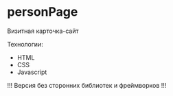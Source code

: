# personPage
Визитная карточка-сайт

Технологии:
- HTML
- CSS
- Javascript

!!! Версия без сторонних библиотек и фреймворков !!!
